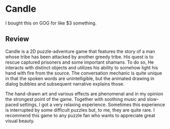 # Candle

I bought this on GOG for like $3 something.

## Review

Candle is a 2D puzzle-adventure game that features the story of a man whose tribe has been attacked by another greedy tribe. His quest is to rescue captured prisoners and some important shamans. To do so, He interacts with distinct objects and utilizes his ability to somehow light his hand with fire from the source. The conversation mechanic is quite unique in that the spoken words are unintelligible, but the animated drawing in dialog bubbles and subsequent narrative explains those.

The hand-drawn art and various effects are phenomenal and in my opinion the strongest point of the game. Together with soothing music and slow-paced settings, I got a very relaxing experience. Sometimes this experience is interrupted by some difficult puzzles but, to me, they are quite rare. I recommend this game to any puzzle fan who wants to appreciate great visual beauty.
